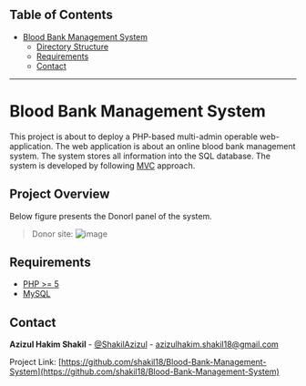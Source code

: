 
## Table of Contents

- [Blood Bank Management System <a name = "about_the_project"></a>](#online-inventory-system-)
  - [Directory Structure <a name = "directory_structure"></a>](#directory-structure-)
  - [Requirements <a name = "requirements"></a>](#requirements-)
  - [Contact <a name = "contact"></a>](#contact-)
---

<!-- ABOUT THE PROJECT -->
# Blood Bank Management System <a name = "about_the_project"></a>

This project is about to deploy a PHP-based multi-admin operable web-application. The web application is about an online blood bank  management system. The system stores all information into the SQL database. The system is developed by following [MVC](https://en.wikipedia.org/wiki/Model%E2%80%93view%E2%80%93controller) approach. 


<!-- DIRECTORY STRUCTURE -->
## Project Overview <a name = "directory_structure"></a>

Below figure presents the Donorl panel of the system.
> Donor site:
> ![image](./BBMS_Sample_images/Donor_info.png)

<!-- REQUIREMENTS  -->
## Requirements <a name = "requirements"></a>

- [PHP >= 5 <a href="https://www.php.net/downloads"> </a>](php_download)
- [MySQL <a href="https://www.mysql.com/downloads/"> </a>](mysql_download)


<!-- CONTACT -->
## Contact <a name = "contact"></a>

**Azizul Hakim Shakil** - [@ShakilAzizul](https://twitter.com/ShakilAzizul) - azizulhakim.shakil18@gmail.com

Project Link: [https://github.com/shakil18/Blood-Bank-Management-System](https://github.com/shakil18/Blood-Bank-Management-System)

